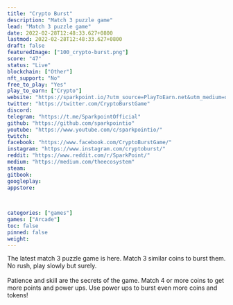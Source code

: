 ```yaml
---
title: "Crypto Burst"
description: "Match 3 puzzle game"
lead: "Match 3 puzzle game"
date: 2022-02-28T12:48:33.627+0800
lastmod: 2022-02-28T12:48:33.627+0800
draft: false
featuredImage: ["100_crypto-burst.png"]
score: "47"
status: "Live"
blockchain: ["Other"]
nft_support: "No"
free_to_play: "Yes"
play_to_earn: ["Crypto"]
website: "https://sparkpoint.io/?utm_source=PlayToEarn.net&utm_medium=organic&utm_campaign=gamepage"
twitter: "https://twitter.com/CryptoBurstGame"
discord: 
telegram: "https://t.me/SparkpointOfficial"
github: "https://github.com/sparkpointio"
youtube: "https://www.youtube.com/c/sparkpointio/"
twitch: 
facebook: "https://www.facebook.com/CryptoBurstGame/"
instagram: "https://www.instagram.com/cryptoburst/"
reddit: "https://www.reddit.com/r/SparkPoint/"
medium: "https://medium.com/theecosystem"
steam: 
gitbook: 
googleplay: 
appstore: 

  
    
categories: ["games"]
games: ["Arcade"]
toc: false
pinned: false
weight: 
---
```

The latest match 3 puzzle game is here. Match 3 similar coins to burst them. No rush, play slowly but surely.<br> <br> Patience and skill are the secrets of the game. Match 4 or more coins to get more points and power ups. Use power ups to burst even more coins and tokens!